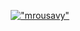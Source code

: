 <p align="center">
  <a href="https://mrousavy.github.io">
    <img src="https://github.com/mrousavy/mrousavy/raw/master/img/aesthetic.png" alt="&quot;mrousavy&quot;" />
  </a>
</p>

